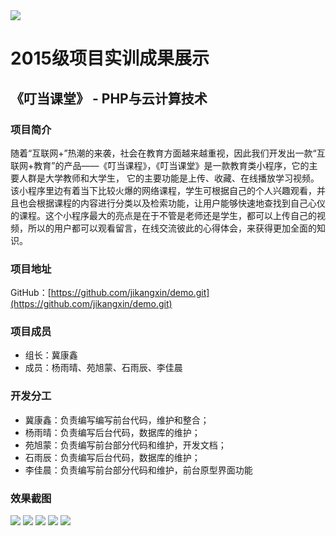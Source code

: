 <img src="../../../image/logo.png"/>

# 2015级项目实训成果展示 

## 《叮当课堂》 - PHP与云计算技术

### 项目简介

随着“互联网+”热潮的来袭，社会在教育方面越来越重视，因此我们开发出一款“互联网+教育”的产品——《叮当课程》，《叮当课堂》是一款教育类小程序，它的主要人群是大学教师和大学生， 它的主要功能是上传、收藏、在线播放学习视频。该小程序里边有着当下比较火爆的网络课程，学生可根据自己的个人兴趣观看，并且也会根据课程的内容进行分类以及检索功能，让用户能够快速地查找到自己心仪的课程。这个小程序最大的亮点是在于不管是老师还是学生，都可以上传自己的视频，所以的用户都可以观看留言，在线交流彼此的心得体会，来获得更加全面的知识。 

### 项目地址

GitHub：[https://github.com/jikangxin/demo.git](https://github.com/jikangxin/demo.git)

### 项目成员

- 组长：冀康鑫
- 成员：杨雨晴、苑旭蒙、石雨辰、李佳晨

### 开发分工

- 冀康鑫：负责编写编写前台代码，维护和整合；
- 杨雨晴：负责编写后台代码，数据库的维护；
- 苑旭蒙：负责编写前台部分代码和维护，开发文档；
- 石雨辰：负责编写后台代码，数据库的维护；
- 李佳晨：负责编写前台部分代码和维护，前台原型界面功能

### 效果截图

![](image/1.png)
![](image/2.jpg)
![](image/3.jpg)
![](image/4.jpg)
![](image/5.jpg)

